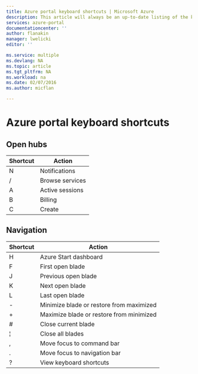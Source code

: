 ```yaml
---
title: Azure portal keyboard shortcuts | Microsoft Azure
description: This article will always be an up-to-date listing of the keyboard shortcuts that work throughout the Azure portal. Individual services might have their own specialized keyboard shortcuts.
services: azure-portal
documentationcenter: ''
author: flanakin
manager: lwelicki
editor: ''

ms.service: multiple
ms.devlang: NA
ms.topic: article
ms.tgt_pltfrm: NA
ms.workload: na
ms.date: 02/07/2016
ms.author: micflan

---
```

# Azure portal keyboard shortcuts
## Open hubs
| Shortcut | Action |
| --- | --- |
| N |Notifications |
| / |Browse services |
| A |Active sessions |
| B |Billing |
| C |Create |

## Navigation
| Shortcut | Action |
| --- | --- |
| H |Azure Start dashboard |
| F |First open blade |
| J |Previous open blade |
| K |Next open blade |
| L |Last open blade |
| - |Minimize blade or restore from maximized |
| + |Maximize blade or restore from minimized |
| # |Close current blade |
| ¦ |Close all blades |
| , |Move focus to command bar |
| . |Move focus to navigation bar |
| ? |View keyboard shortcuts |

